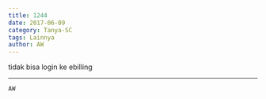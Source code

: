 ```yaml
---
title: 1244
date: 2017-06-09
category: Tanya-SC
tags: Lainnya
author: AW
---
```


tidak bisa login ke ebilling

---



`AW`
